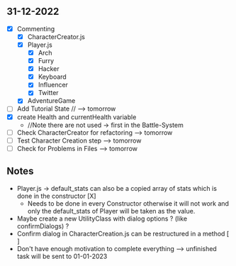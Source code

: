 ## 31-12-2022

- [X] Commenting
  - [X] CharacterCreator.js
  - [X] Player.js
    - [X] Arch
    - [X] Furry
    - [X] Hacker
    - [X] Keyboard
    - [X] Influencer
    - [X] Twitter
  - [X] AdventureGame
- [ ] Add Tutorial State // --> tomorrow 
- [X] create Health and currentHealth variable
  - //Note there are not used -> first in the Battle-System 
- [ ] Check CharacterCreator for refactoring --> tomorrow
- [ ] Test Character Creation step --> tomorrow
- [ ] Check for Problems in Files --> tomorrow

## Notes
- Player.js -> default_stats can also be a copied array of stats which is done in the constructor [X]
    - Needs to be done in every Constructor otherwise it will not work and only the default_stats of Player will be taken as the value.
- Maybe create a new UtilityClass with dialog options ? (like confirmDialogs) ?
- Confirm dialog in CharacterCreation.js can be restructured in a method [ ]
- Don't have enough motivation to complete everything --> unfinished task will be sent to 01-01-2023